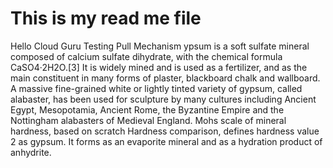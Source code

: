 # This is my read me file
Hello Cloud Guru
Testing Pull Mechanism
ypsum is a soft sulfate mineral composed of calcium sulfate dihydrate, with the chemical formula CaSO4·2H2O.[3] It is widely mined and is used as a fertilizer, and as the main constituent in many forms of plaster, blackboard chalk and wallboard. A massive fine-grained white or lightly tinted variety of gypsum, called alabaster, has been used for sculpture by many cultures including Ancient Egypt, Mesopotamia, Ancient Rome, the Byzantine Empire and the Nottingham alabasters of Medieval England. Mohs scale of mineral hardness, based on scratch Hardness comparison, defines hardness value 2 as gypsum. It forms as an evaporite mineral and as a hydration product of anhydrite.
